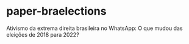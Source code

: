 # paper-braelections
Ativismo da extrema direita brasileira no WhatsApp: O que mudou das eleições de 2018 para 2022?
